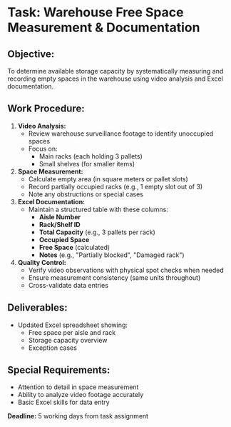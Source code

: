 # Task: Warehouse Free Space Measurement & Documentation

## Objective:
To determine available storage capacity by systematically measuring and recording empty spaces in the warehouse using video analysis and Excel documentation.

## Work Procedure:
1.  **Video Analysis:**
    *   Review warehouse surveillance footage to identify unoccupied spaces
    *   Focus on:
        *   Main racks (each holding 3 pallets)
        *   Small shelves (for smaller items)
2.  **Space Measurement:**
    *   Calculate empty area (in square meters or pallet slots)
    *   Record partially occupied racks (e.g., 1 empty slot out of 3)
    *   Note any obstructions or special cases
3.  **Excel Documentation:**
    *   Maintain a structured table with these columns:
        *   **Aisle Number**
        *   **Rack/Shelf ID**
        *   **Total Capacity** (e.g., 3 pallets per rack)
        *   **Occupied Space**
        *   **Free Space** (calculated)
        *   **Notes** (e.g., "Partially blocked", "Damaged rack")
4.  **Quality Control:**
    *   Verify video observations with physical spot checks when needed
    *   Ensure measurement consistency (same units throughout)
    *   Cross-validate data entries

## Deliverables:
*   Updated Excel spreadsheet showing:
    *   Free space per aisle and rack
    *   Storage capacity overview
    *   Exception cases

## Special Requirements:
*   Attention to detail in space measurement
*   Ability to analyze video footage accurately
*   Basic Excel skills for data entry

**Deadline:** 5 working days from task assignment 